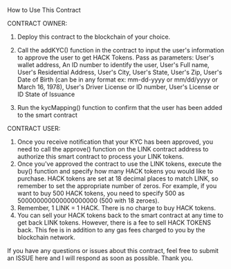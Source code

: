 How to Use This Contract

CONTRACT OWNER:

1. Deploy this contract to the blockchain of your choice.

2. Call the addKYC() function in the contract to input the user's information to approve the user to get HACK Tokens. Pass as parameters:
                    User's wallet address,
                    An ID number to identify the user,
                    User's Full name,
                    User's Residential Address,
                    User's City,
                    User's State,
                    User's Zip,
                    User's Date of Birth (can be in any format ex: mm-dd-yyyy or mm/dd/yyyy or March 16, 1978),
                    User's Driver License or ID number,
                    User's License or ID State of Issuance

3. Run the kycMapping() function to confirm that the user has been added to the smart contract

CONTRACT USER:

1. Once you receive notification that your KYC has been approved, you need to call the approve() function on the LINK contract address to authorize this smart contract to process your LINK tokens.
2. Once you've approved the contract to use the LINK tokens, execute the buy() function and specify how many HACK tokens you would like to purchase. HACK tokens are set at 18 decimal places to match LINK, so remember to set the appropriate number of zeros. For example, if you want to buy 500 HACK tokens, you need to specify 500 as 500000000000000000000 (500 with 18 zeroes).
3. Remember, 1 LINK = 1 HACK. There is no charge to buy HACK tokens.
4. You can sell your HACK tokens back to the smart contract at any time to get back LINK tokens. However, there is a fee to sell HACK TOKENS back. This fee is in addition to any gas fees charged to you by the blockchain network.

If you have any questions or issues about this contract, feel free to submit an ISSUE here and I will respond as soon as possible.  Thank you.
